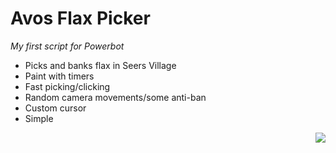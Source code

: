 <h1>Avos Flax Picker</h1>
<i>My first script for Powerbot</i>

<ul>
<li>Picks and banks flax in Seers Village</li>
<li>Paint with timers</li>
<li>Fast picking/clicking</li>
<li>Random camera movements/some anti-ban</li>
<li>Custom cursor</li>
<li>Simple</li>
</ul>

<img align="right" style="float:right" src="http://i.imgur.com/31rRvPM.jpg" />
